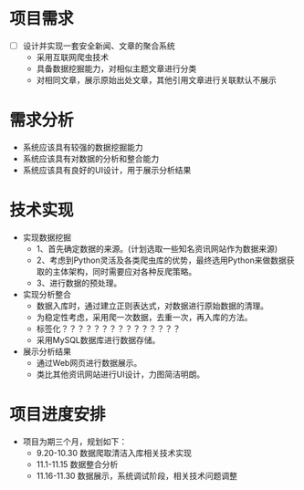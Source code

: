 # 项目需求
* [ ] 设计并实现一套安全新闻、文章的聚合系统
    * 采用互联网爬虫技术
    * 具备数据挖掘能力，对相似主题文章进行分类
    * 对相同文章，展示原始出处文章，其他引用文章进行关联默认不展示
# 需求分析
* 系统应该具有较强的数据挖掘能力
* 系统应该具有对数据的分析和整合能力
* 系统应该具有良好的UI设计，用于展示分析结果
# 技术实现
* 实现数据挖掘
  * 1、首先确定数据的来源。(计划选取一些知名资讯网站作为数据来源)
  * 2、考虑到Python灵活及各类爬虫库的优势，最终选用Python来做数据获取的主体架构，同时需要应对各种反爬策略。
  * 3、进行数据的预处理。
* 实现分析整合
  * 数据入库时，通过建立正则表达式，对数据进行原始数据的清理。
  * 为稳定性考虑，采用爬一次数据，去重一次，再入库的方法。
  * 标签化？？？？？？？？？？？？？？？
  * 采用MySQL数据库进行数据存储。
* 展示分析结果
  * 通过Web网页进行数据展示。
  * 类比其他资讯网站进行UI设计，力图简洁明朗。
# 项目进度安排
* 项目为期三个月，规划如下：
  * 9.20-10.30   数据爬取清洁入库相关技术实现
  * 11.1-11.15   数据整合分析
  * 11.16-11.30  数据展示，系统调试阶段，相关技术问题调整
 
